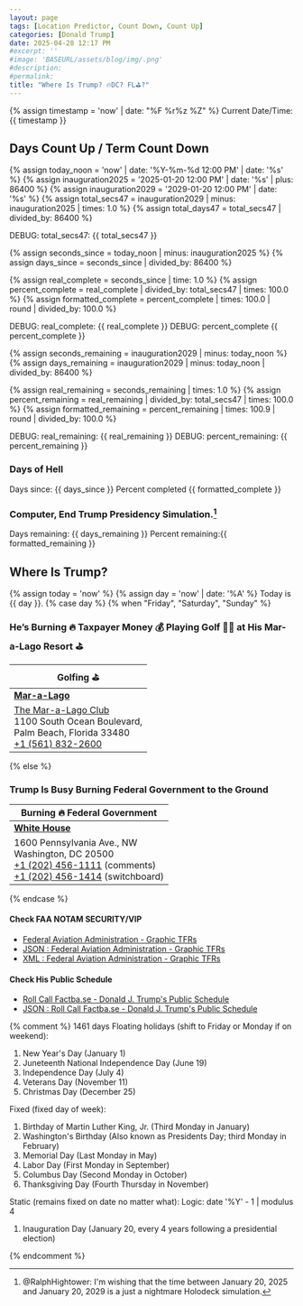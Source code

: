 ```yaml
---
layout: page
tags: [Location Predictor, Count Down, Count Up]
categories: [Donald Trump]
date: 2025-04-28 12:17 PM
#excerpt: ''
#image: 'BASEURL/assets/blog/img/.png'
#description:
#permalink:
title: "Where Is Trump? 🔥DC? FL⛳️?"
---
```


{% assign timestamp = 'now' | date: "%F %r%z %Z" %}
Current Date/Time: {{ timestamp }}

## Days Count Up / Term Count Down 

{% assign today_noon = 'now' | date: '%Y-%m-%d 12:00 PM' | date: '%s' %}
{% assign inauguration2025 = '2025-01-20 12:00 PM' | date: '%s' | plus: 86400 %}
{% assign inauguration2029 = '2029-01-20 12:00 PM' | date: '%s' %}
{% assign total_secs47 = inauguration2029 | minus: inauguration2025 | times: 1.0 %}
{% assign total_days47 = total_secs47 | divided_by: 86400 %}

DEBUG: total_secs47: {{ total_secs47 }}

{% assign seconds_since = today_noon | minus: inauguration2025 %}
{% assign days_since = seconds_since | divided_by: 86400 %}

{% assign real_complete = seconds_since | time: 1.0 %}
{% assign percent_complete = real_complete | divided_by: total_secs47 | times: 100.0 %}
{% assign formatted_complete = percent_complete | times: 100.0 | round | divided_by: 100.0 %}

DEBUG: real_complete: {{ real_complete }}
DEBUG: percent_complete {{ percent_complete }}

{% assign seconds_remaining = inauguration2029 | minus: today_noon %}
{% assign days_remaining = inauguration2029 | minus: today_noon | divided_by: 86400 %}

{% assign real_remaining = seconds_remaining | times: 1.0 %}
{% assign percent_remaining = real_remaining | divided_by: total_secs47 | times: 100.0 %}
{% assign formatted_remaining = percent_remaining | times: 100.9 | round | divided_by: 100.0 %}

DEBUG: real_remaining: {{ real_remaining }}
DEBUG: percent_remaining: {{ percent_remaining }}

### Days of Hell

Days since: {{ days_since }} Percent completed {{ formatted_complete }}

### Computer, End Trump Presidency Simulation.[^2025]

[^2025]: @RalphHightower: I'm wishing that the time between January 20, 2025 and January 20, 2029 is a just a nightmare Holodeck[^2029] simulation. 

[^2029]: [Begin Program: The Reality Of Building a Holodeck Today / Star Trek](https://www.startrek.com/news/begin-program-the-reality-of-building-a-holodeck-today)<br /> *How close is current technology to creating fully immersive photonic playgrounds?*<br />Star Trek: The Next Generation<br />Published May 18, 2021<br />By Becca Caddy

Days remaining: {{ days_remaining }} Percent remaining:{{ formatted_remaining }}

## Where Is Trump?

{% assign today = 'now' %}
{% assign day = 'now' | date: '%A' %}
Today is {{ day }}.
{% case day %}
  {% when "Friday", "Saturday", "Sunday" %}
### He’s Burning 🔥 Taxpayer Money 💰 Playing Golf 🏌️‍♂️ at His Mar-a-Lago Resort ⛳️

| Golfing ⛳️ |
|---|
| **[Mar-a-Lago](https://www.maralagoclub.com/)** |
| [The Mar-a-Lago Club](https://www.maralagoclub.com/) <br /> 1100 South Ocean Boulevard, <br /> Palm Beach, Florida 33480 <br /> <a href="tel+15618322600">+1 (561) 832-2600</a> |
  {% else %}
### Trump Is Busy Burning Federal Government to the Ground

| Burning 🔥 Federal Government |
|---|
| **[White House](https://www.whitehouse.gov)** |
| 1600 Pennsylvania Ave., NW <br /> Washington, DC 20500 <br /> <a href="tel:+12024561111">+1 (202) 456-1111</a> (comments) <br /> <a href="tel:+12024561414">+1 (202) 456-1414</a> (switchboard) |
{% endcase %}

#### Check FAA NOTAM SECURITY/VIP

- [Federal Aviation Administration - Graphic TFRs](https://tfr.faa.gov/tfr3/?page=list)
- [JSON : Federal Aviation Administration - Graphic TFRs](https://tfr.faa.gov/tfr3/export/json)
- [XML : Federal Aviation Administration - Graphic TFRs](https://tfr.faa.gov/tfr3/export/xml)

#### Check His Public Schedule 

- [Roll Call Factba.se - Donald J. Trump's Public Schedule](https://rollcall.com/factbase/trump/topic/calendar/)
- [JSON : Roll Call Factba.se - Donald J. Trump's Public Schedule](https://media-cdn.factba.se/rss/json/trump/calendar-full.json)

{% comment %}
1461 days
Floating holidays (shift to Friday or Monday if on weekend):
1. New Year's Day (January 1)
2. Juneteenth National Independence Day (June 19)
3. Independence Day (July 4)
4. Veterans Day (November 11)
5. Christmas Day (December 25)

Fixed (fixed day of week):
1. Birthday of Martin Luther King, Jr. (Third Monday in January)
2. Washington's Birthday (Also known as Presidents Day; third Monday in February)
3. Memorial Day (Last Monday in May)
4. Labor Day (First Monday in September)
5. Columbus Day (Second Monday in October)
6. Thanksgiving Day (Fourth Thursday in November)

Static (remains fixed on date no matter what):
Logic: date '%Y' - 1 | modulus 4
1. Inauguration Day (January 20, every 4 years following a presidential election)

{% endcomment %}
